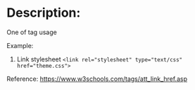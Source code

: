 # Description:
One of <link> tag usage
	
Example:
  1. Link stylesheet
  `<link rel="stylesheet" type="text/css" href="theme.css">`



Reference:
https://www.w3schools.com/tags/att_link_href.asp